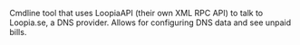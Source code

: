 Cmdline tool that uses LoopiaAPI (their own XML RPC API) to talk to Loopia.se, a DNS provider. Allows for configuring DNS data and see unpaid bills.